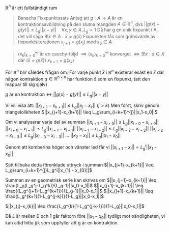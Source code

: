 $\mathbb{R}^n$ är ett fullständigt rum

> Banachs Fixxpunktssats
Antag att $g : A \to A$ är en kontraktionsavbildning på den slutna mängden $A \in \mathbb{R}^n$, dvs
$||g(x) - g(y)|| \leq L_g||x-y||\quad \forall x,y \in A, L_g < 1$
Då har g en unik fixpunkt i A, det vill säga
$\exists! \bar{x} \in A : \bar{x} = g(\bar{x})$
Fixpunkten fås som gränsvärde av fixpunktsiterationen $x_{j+1} = g(x_j)$ med $x_0 \in A$

> $(x_k)^\infty_{k=0}$ är en cauchy-följd
$\implies (x_k)^\infty_{k=0}$ konverget
$\iff \exists! \bar{x} : \bar{x} \in X$ där $(\bar{x} = g(\bar{x}))$
$x_{k+1} = g(x_k)$


För $\mathbb{R}^n$ blir således frågan om:
För varje punkt $\bar{x}$ i $\mathbb{R}^n$ existerar exakt en $\bar{x}$ där någon kontraktion $g \in \mathbb{R}^{n\times n}$ har funktion $\bar{x}$ som en fixpunkt, (att den mappar till sig själv)

$g$ är en kontraktion $\iff$ $||g(x) - g(y)|| \leq L_g||x-y||$

Vi vill visa att:
$||x_{j+1}-x_{k+1}|| \leq L_g||x_{j} - x_{k}||$ ($j>k$)
Men först, skriv genom triangelolikheten
$||x_{j+1}-x_{k+1}|| \leq L_g\sum_{i=k+1}^{j}||x_1-x_0||$

Om vi analyserar varje del av summan
$||x_{i+1}-x_{i+0}|| \leq L_g||x_{i+0} - x_{i+0}||$
$||x_{i+0}-x_{i-1}|| \leq L_g||x_{i-1} - x_{i-1}||$
$||x_{i-1}-x_{i-2}|| \leq L_g||x_{i-2} - x_{i-2}||$
$||x_{i-2}-x_{i-3}|| \leq L_g||x_{i-3} - x_{i-3}||$
$...$
$||x_{2}-x_{1}|| \leq L_g||x_{1} - x_{0}||$

Genom att komberina höger och vänster led får vi
$||x_{i+1}-x_{i}|| = L_g^i||x_{1} - x_{0}||$

Sätt tillbaka detta förenklade uttryck i summan
$||x_{j+1}-x_{k+1}|| \leq L_g\sum_{i=k+1}^{j}L_g^i||x_{1} - x_{0}||$

Summan av en geometrisk serie kan skrivas om
$||x_{j+1}-x_{k+1}|| \leq \frac{L_g(L_g^j-L_g^k)}{L_g-1}||x_0-x_1||$
$||x_{j+1}-x_{k+1}|| \leq \frac{(L_g^{j+1}-L_g^{k+1})}{L_g-1}||x_0-x_1||$
$||x_{j+1}-x_{k+1}|| \leq \frac{L_g^{k+1}(1-L_g^{j-k})}{1-L_g}||x_0-x_1||$

$||x_{j}-x_{k}|| \leq \frac{L_g^{k}(1-L_g^{j-k-1})}{1-L_g}||x_0-x_1||$

Då $L$ är mellan 0 och 1 går faktorn före $||x_1-x_0||$ tydligt mot oändligheten, vi kan altid hitta j/k som uppfyller att g är en kontraktion.


